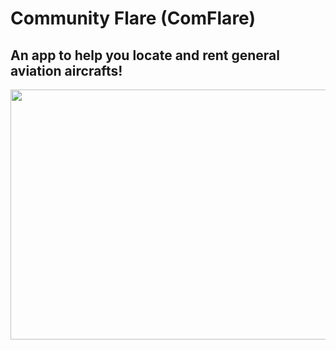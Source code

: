 # Community Flare (ComFlare)

## An app to help you locate and rent general aviation aircrafts!

<div id="header" align="center">

  <img src="https://ibb.co/dKWf1D3" width="800" height="400">

</div>

